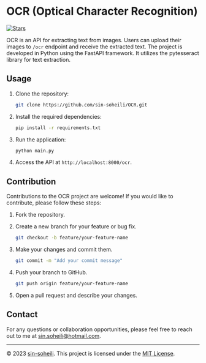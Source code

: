 # OCR (Optical Character Recognition)

[![Stars](https://img.shields.io/github/stars/sin-soheili/OCR.svg)](https://github.com/sin-soheili/OCR/stargazers)

OCR is an API for extracting text from images. Users can upload their images to `/ocr` endpoint and receive the extracted text. The project is developed in Python using the FastAPI framework. It utilizes the pytesseract library for text extraction.

## Usage

1. Clone the repository:

   ```bash
   git clone https://github.com/sin-soheili/OCR.git
   

2. Install the required dependencies:

   ````bash
   pip install -r requirements.txt
   

3. Run the application:

   ````bash
   python main.py
   

4. Access the API at `http://localhost:8000/ocr`.

## Contribution

Contributions to the OCR project are welcome! If you would like to contribute, please follow these steps:

1. Fork the repository.

2. Create a new branch for your feature or bug fix.

   ````bash
   git checkout -b feature/your-feature-name
   

3. Make your changes and commit them.

   ````bash
   git commit -m "Add your commit message"
   

4. Push your branch to GitHub.

   ````bash
   git push origin feature/your-feature-name
   

5. Open a pull request and describe your changes.

## Contact

For any questions or collaboration opportunities, please feel free to reach out to me at sin.soheili@hotmail.com.

---

© 2023 [sin-soheili](https://github.com/sin-soheili). This project is licensed under the [MIT License](https://github.com/sin-soheili/OCR/blob/master/LICENSE).
```
